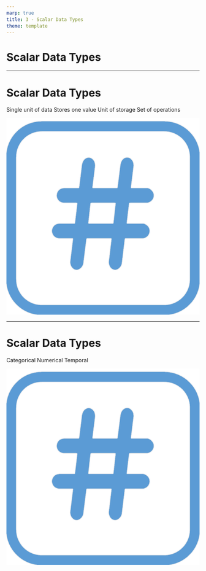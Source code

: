```yaml
---
marp: true
title: 3 - Scalar Data Types
theme: template
---
```


<!-- _class: title-only -->

# Scalar Data Types

<!--
The most basic building block of data in data science is a scalar data type.
-->

---

<!-- _class: title-two-content-left -->

# Scalar Data Types

Single unit of data
Stores one value
Unit of storage
Set of operations

![image An icon of the hash symbol (hashtag) inside of a square with rounded corners in a minimalist style](images/592-3.png)


<!--
[1] Scalar data types store a single unit of data.

This can be a letter, a number, a date, a time, or something else.

[2] We refer to them as scalar data types because a scalar variable in mathematics can hold one and only one value at a time.

[3] Scalar data types are also the most basic unit of storage for data in a computer.

Everything from a small text document to a giant distributed database are composed of these single units of storage.

[2] Scalar data types provide a set of operations that can be performed on the data they contain.

All of the processing that occurs in a computer is essentially the result of these operations being executed on scalar data types.
-->

---

<!-- _class: title-two-content-left-center -->

# Scalar Data Types

Categorical
Numerical
Temporal

![image An icon of the hash symbol (hashtag) inside of a square with rounded corners in a minimalist style](images/592-3.png)

<!--
There are several scalar data types commonly used across various computers, programming languages, and data-science tools.

The most common data types you will encounter in data science can be divided into three main groups: 

[1] categorical data types,

[2] numerical data types.

[3] and temporal data

Let's take a look at a few of the most common data types we encounter in data science.
-->